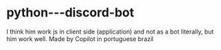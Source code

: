 # python---discord-bot
I think him work js in client side (application) and not as a bot literally, but him work well.   Made by Copilot in portuguese brazil
